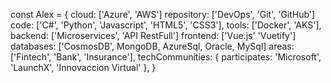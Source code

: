 const Alex = {
  cloud: ['Azure', 'AWS']
  repository: ['DevOps', 'Git', 'GitHub']
  code: ['C#', 'Python', 'Javascript', 'HTML5', 'CSS3'],
  tools: ['Docker', 'AKS'],
  backend: ['Microservices', 'API RestFull']
  frontend: ['Vue.js' 'Vuetify']
  databases: ['CosmosDB', MongoDB, AzureSql, Oracle, MySql]
  areas: ['Fintech', 'Bank', 'Insurance'],
  techCommunities: {
                        participates: 'Microsoft', 'LaunchX', 'Innovaccion Virtual'
                   },
}
